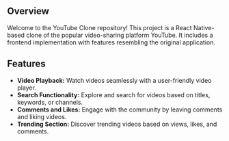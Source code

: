 ## Overview

Welcome to the YouTube Clone repository! 
This project is a React Native-based clone of the popular video-sharing platform YouTube. 
It includes a frontend implementation with features resembling the original application.

## Features

- **Video Playback:** Watch videos seamlessly with a user-friendly video player.
- **Search Functionality:** Explore and search for videos based on titles, keywords, or channels.
- **Comments and Likes:** Engage with the community by leaving comments and liking videos.
- **Trending Section:** Discover trending videos based on views, likes, and comments.
